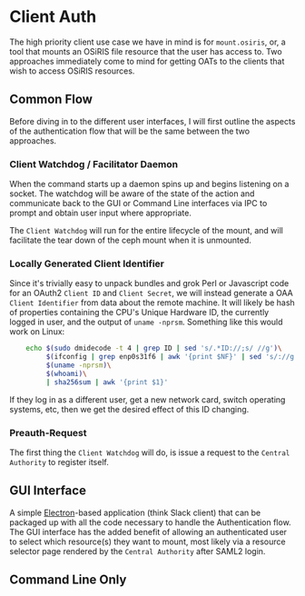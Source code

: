Client Auth
===========

The high priority client use case we have in mind is for `mount.osiris`, or, a tool that mounts an OSiRIS file resource that the user has access to.  Two approaches immediately come to mind for getting OATs to the clients that wish to access OSiRIS resources.

## Common Flow

Before diving in to the different user interfaces, I will first outline the aspects of the authentication flow that will be the same between the two approaches.

### Client Watchdog / Facilitator Daemon

When the command starts up a daemon spins up and begins listening on a socket.  The watchdog will be aware of the state of the action and communicate back to the GUI or Command Line interfaces via IPC to prompt and obtain user input where appropriate.

The `Client Watchdog` will run for the entire lifecycle of the mount, and will facilitate the tear down of the ceph mount when it is unmounted.

### Locally Generated Client Identifier

Since it's trivially easy to unpack bundles and grok Perl or Javascript code for an OAuth2 `Client ID` and `Client Secret`, we will instead generate a OAA `Client Identifier` from data about the remote machine.  It will likely be hash of properties containing the CPU's Unique Hardware ID, the currently logged in user, and the output of `uname -nprsm`.  Something like this would work on Linux:

```bash
    echo $(sudo dmidecode -t 4 | grep ID | sed 's/.*ID://;s/ //g')\
         $(ifconfig | grep enp0s31f6 | awk '{print $NF}' | sed 's/://g')\
         $(uname -nprsm)\
         $(whoami)\
         | sha256sum | awk '{print $1}'
```

If they log in as a different user, get a new network card, switch operating systems, etc, then we get the desired effect of this ID changing.

### Preauth-Request

The first thing the `Client Watchdog` will do, is issue a request to the `Central Authority` to register itself.

## GUI Interface

A simple [Electron](http://electron.atom.io/)-based application (think Slack client) that can be packaged up with all the code necessary to handle the Authentication flow.  The GUI interface has the added benefit of allowing an authenticated user to select which resource(s) they want to mount, most likely via a resource selector page rendered by the `Central Authority` after SAML2 login.

## Command Line Only


